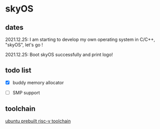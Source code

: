 # skyOS

## dates

2021.12.25: I am starting to develop my own operating system in C/C++, "skyOS", let's go !

2021.12.25: Boot skyOS successfully and print logo!

## todo list

- [x] buddy memory allocator

- [ ] SMP support


## toolchain

[ubuntu prebuilt risc-v toolchain](https://static.dev.sifive.com/dev-tools/riscv64-unknown-elf-gcc-8.3.0-2020.04.1-x86_64-linux-ubuntu14.tar.gz)